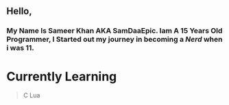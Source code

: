 ## Hello,
### My Name Is Sameer Khan AKA SamDaaEpic. Iam A 15 Years Old Programmer, I Started out my journey in becoming a *_Nerd_* when i was 11.

# Currently Learning
 > C
 >Lua
